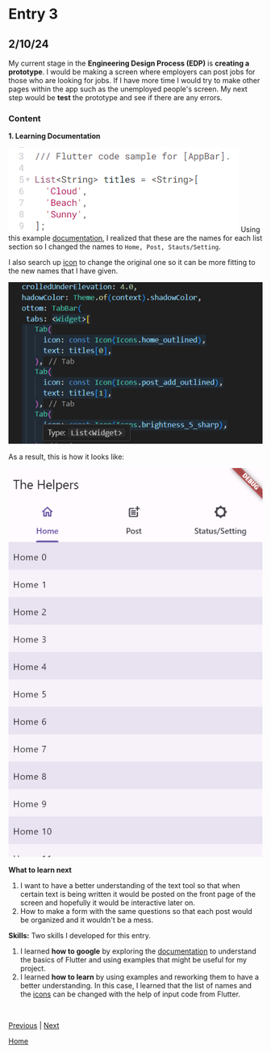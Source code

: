 # Entry 3
## 2/10/24

My current stage in the **Engineering Design Process (EDP)** is **creating a prototype**. I would be making a screen where employers can post jobs for those who are looking for jobs. If I have more time I would try to make other pages within the app such as the unemployed people's screen. My next step would be **test** the prototype and see if there are any errors.

### Content
**1. Learning Documentation** <br>

![Alt text](image-3.png)
Using this example [documentation](https://api.flutter.dev/flutter/material/AppBar-class.html), I realized that these are the names for each list section so I changed the names to `Home, Post, Stauts/Setting`.

I also search up [icon](https://api.flutter.dev/flutter/material/Icons-class.html) to change the original one so it can be more fitting to the new names that I have given. 

![Alt text](image-4.png)

As a result, this is how it looks like:

![Alt text](image-2.png)

**What to learn next**

1. I want to have a better understanding of the text tool so that when certain text is being written it would be posted on the front page of the screen and hopefully it would be interactive later on.
2. How to make a form with the same questions so that each post would be organized and it wouldn't be a mess.

**Skills:** Two skills I developed for this entry.
1. I learned **how to google** by exploring the [documentation](https://api.flutter.dev/flutter/material/AppBar-class.html) to understand the basics of Flutter and using examples that might be useful for my project.
2. I learned **how to learn** by using examples and reworking them to have a better understanding. In this case, I learned that the list of names and the [icons](https://api.flutter.dev/flutter/material/Icons-class.html) can be changed with the help of input code from Flutter.

<br>

[Previous](entry02.md) | [Next](entry04.md)

[Home](../README.md)